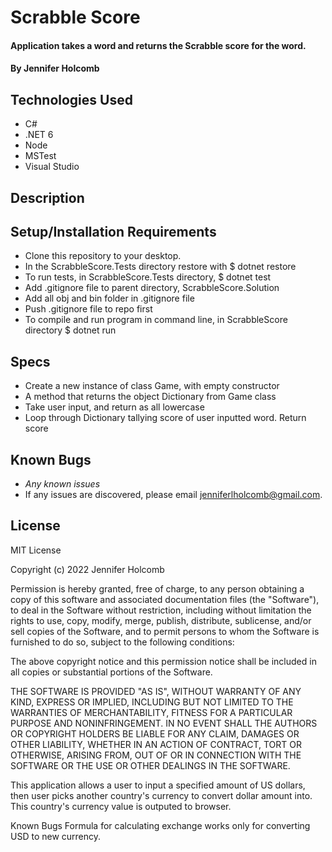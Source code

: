 # Scrabble Score

#### Application takes a word and returns the Scrabble score for the word.

#### By Jennifer Holcomb

## Technologies Used

* C#
* .NET 6
* Node
* MSTest
* Visual Studio

## Description

## Setup/Installation Requirements

* Clone this repository to your desktop.
* In the ScrabbleScore.Tests directory restore with $ dotnet restore
* To run tests, in ScrabbleScore.Tests directory, $ dotnet test
* Add .gitignore file to parent directory, ScrabbleScore.Solution
* Add all obj and bin folder in .gitignore file
* Push .gitignore file to repo first
* To compile and run program in command line, in ScrabbleScore directory $ dotnet run

## Specs
* Create a new instance of class Game, with empty constructor
* A method that returns the object Dictionary from Game class
* Take user input, and return as all lowercase
* Loop through Dictionary tallying score of user inputted word. Return score

## Known Bugs

* _Any known issues_
* If any issues are discovered, please email jenniferlholcomb@gmail.com.

## License
MIT License

Copyright (c) 2022 Jennifer Holcomb

Permission is hereby granted, free of charge, to any person obtaining a copy of this software and associated documentation files (the "Software"), to deal in the Software without restriction, including without limitation the rights to use, copy, modify, merge, publish, distribute, sublicense, and/or sell copies of the Software, and to permit persons to whom the Software is furnished to do so, subject to the following conditions:

The above copyright notice and this permission notice shall be included in all copies or substantial portions of the Software.

THE SOFTWARE IS PROVIDED "AS IS", WITHOUT WARRANTY OF ANY KIND, EXPRESS OR IMPLIED, INCLUDING BUT NOT LIMITED TO THE WARRANTIES OF MERCHANTABILITY, FITNESS FOR A PARTICULAR PURPOSE AND NONINFRINGEMENT. IN NO EVENT SHALL THE AUTHORS OR COPYRIGHT HOLDERS BE LIABLE FOR ANY CLAIM, DAMAGES OR OTHER LIABILITY, WHETHER IN AN ACTION OF CONTRACT, TORT OR OTHERWISE, ARISING FROM, OUT OF OR IN CONNECTION WITH THE SOFTWARE OR THE USE OR OTHER DEALINGS IN THE SOFTWARE.






This application allows a user to input a specified amount of US dollars, then user picks another country's currency to convert dollar amount into. This country's currency value is outputed to browser.


Known Bugs
Formula for calculating exchange works only for converting USD to new currency.
